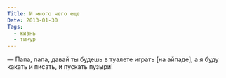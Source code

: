 ```yaml
---
Title: И много чего еще
Date: 2013-01-30
Tags:
  - жизнь
  - тимур
---
```


— Папа, папа, давай ты будешь в туалете играть [на айпаде], а я буду какать и писать, и пускать пузыри!